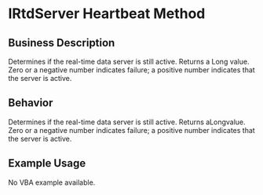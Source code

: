 # IRtdServer Heartbeat Method

## Business Description
Determines if the real-time data server is still active. Returns a Long value. Zero or a negative number indicates failure; a positive number indicates that the server is active.

## Behavior
Determines if the real-time data server is still active. Returns aLongvalue. Zero or a negative number indicates failure; a positive number indicates that the server is active.

## Example Usage
No VBA example available.